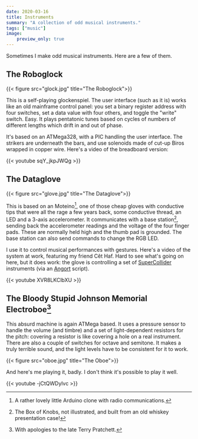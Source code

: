 ```yaml
---
date: 2020-03-16
title: Instruments
summary: "A collection of odd musical instruments."
tags: ["music"]
image:
    preview_only: true
---
```


Sometimes I make odd musical instruments. Here are a few of them.

## The Roboglock

{{< figure src="glock.jpg" title="The Roboglock">}}

This is a self-playing glockenspiel. The user interface (such as it is)
works like an old mainframe control panel: you set a binary
register address with four switches, set a data value with four others,
and toggle the "write" switch. Easy. It plays pentatonic tunes based
on cycles of numbers of different lengths which drift in and out
of phase.

It's based on an ATMega328, with a PIC handling the user interface.
The strikers are underneath the bars, and use solenoids
made of cut-up Biros wrapped in copper wire.
Here's a video of the breadboard version:

{{< youtube sqY_jkpJWQg >}}

## The Dataglove

{{< figure src="glove.jpg" title="The Dataglove">}}

This is based on an Moteino[^2], one of those cheap gloves with
conductive tips that were all the rage a few years back, some
conductive thread, an LED and a 3-axis accelerometer. It communicates
with a base station[^3], sending back the accelerometer readings and
the voltage of the four finger pads. These are normally held high
and the thumb pad is grounded. The base station can also send
commands to change the RGB LED.

I use it to control musical performances with gestures. Here's a video
of the system at work, featuring my friend Cêt Haf. Hard to see what's
going on here, but it does work: the glove is controlling a set
of [SuperCollider](https://supercollider.github.io/) instruments (via an
[Angort](/project/angort) script).

{{< youtube XVR8LKClbXU >}}




## The Bloody Stupid Johnson Memorial Electroboe[^1]

This absurd machine is again ATMega based. It uses a pressure sensor
to handle the volume (and timbre) and a set of light-dependent resistors for the pitch:
covering a resistor is like covering a hole on a real instrument. There
are also a couple of switches for octave and semitone. It makes
a truly terrible sound, and the light levels have to be consistent
for it to work.

{{< figure src="oboe.jpg" title="The Oboe">}}

And here's me playing it, badly. I don't think it's possible to play it
well.

{{< youtube -jCtQWDylvc >}}

[^1]: With apologies to the late Terry Pratchett.
[^2]: A rather lovely little Arduino clone with radio communications.
[^3]: The Box of Knobs, not illustrated, and built from an old whiskey
presentation case!
